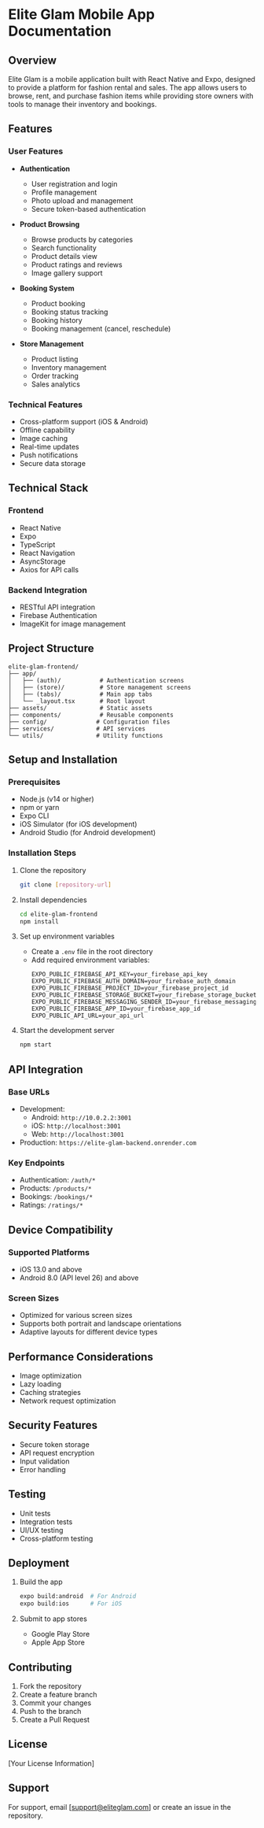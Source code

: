 # Elite Glam Mobile App Documentation

## Overview
Elite Glam is a mobile application built with React Native and Expo, designed to provide a platform for fashion rental and sales. The app allows users to browse, rent, and purchase fashion items while providing store owners with tools to manage their inventory and bookings.

## Features

### User Features
- **Authentication**
  - User registration and login
  - Profile management
  - Photo upload and management
  - Secure token-based authentication

- **Product Browsing**
  - Browse products by categories
  - Search functionality
  - Product details view
  - Product ratings and reviews
  - Image gallery support

- **Booking System**
  - Product booking
  - Booking status tracking
  - Booking history
  - Booking management (cancel, reschedule)

- **Store Management**
  - Product listing
  - Inventory management
  - Order tracking
  - Sales analytics

### Technical Features
- Cross-platform support (iOS & Android)
- Offline capability
- Image caching
- Real-time updates
- Push notifications
- Secure data storage

## Technical Stack

### Frontend
- React Native
- Expo
- TypeScript
- React Navigation
- AsyncStorage
- Axios for API calls

### Backend Integration
- RESTful API integration
- Firebase Authentication
- ImageKit for image management

## Project Structure
```
elite-glam-frontend/
├── app/
│   ├── (auth)/           # Authentication screens
│   ├── (store)/          # Store management screens
│   ├── (tabs)/           # Main app tabs
│   └── _layout.tsx       # Root layout
├── assets/               # Static assets
├── components/           # Reusable components
├── config/              # Configuration files
├── services/            # API services
└── utils/               # Utility functions
```

## Setup and Installation

### Prerequisites
- Node.js (v14 or higher)
- npm or yarn
- Expo CLI
- iOS Simulator (for iOS development)
- Android Studio (for Android development)

### Installation Steps
1. Clone the repository
   ```bash
   git clone [repository-url]
   ```

2. Install dependencies
   ```bash
   cd elite-glam-frontend
   npm install
   ```

3. Set up environment variables
   - Create a `.env` file in the root directory
   - Add required environment variables:
     ```
     EXPO_PUBLIC_FIREBASE_API_KEY=your_firebase_api_key
     EXPO_PUBLIC_FIREBASE_AUTH_DOMAIN=your_firebase_auth_domain
     EXPO_PUBLIC_FIREBASE_PROJECT_ID=your_firebase_project_id
     EXPO_PUBLIC_FIREBASE_STORAGE_BUCKET=your_firebase_storage_bucket
     EXPO_PUBLIC_FIREBASE_MESSAGING_SENDER_ID=your_firebase_messaging_sender_id
     EXPO_PUBLIC_FIREBASE_APP_ID=your_firebase_app_id
     EXPO_PUBLIC_API_URL=your_api_url
     ```

4. Start the development server
   ```bash
   npm start
   ```

## API Integration

### Base URLs
- Development:
  - Android: `http://10.0.2.2:3001`
  - iOS: `http://localhost:3001`
  - Web: `http://localhost:3001`
- Production: `https://elite-glam-backend.onrender.com`

### Key Endpoints
- Authentication: `/auth/*`
- Products: `/products/*`
- Bookings: `/bookings/*`
- Ratings: `/ratings/*`

## Device Compatibility

### Supported Platforms
- iOS 13.0 and above
- Android 8.0 (API level 26) and above

### Screen Sizes
- Optimized for various screen sizes
- Supports both portrait and landscape orientations
- Adaptive layouts for different device types

## Performance Considerations
- Image optimization
- Lazy loading
- Caching strategies
- Network request optimization

## Security Features
- Secure token storage
- API request encryption
- Input validation
- Error handling

## Testing
- Unit tests
- Integration tests
- UI/UX testing
- Cross-platform testing

## Deployment
1. Build the app
   ```bash
   expo build:android  # For Android
   expo build:ios      # For iOS
   ```

2. Submit to app stores
   - Google Play Store
   - Apple App Store

## Contributing
1. Fork the repository
2. Create a feature branch
3. Commit your changes
4. Push to the branch
5. Create a Pull Request

## License
[Your License Information]

## Support
For support, email [support@eliteglam.com] or create an issue in the repository.
